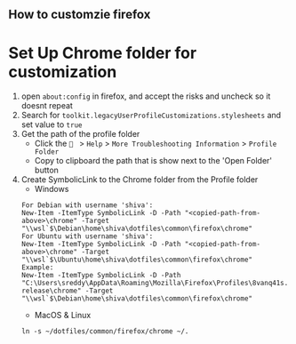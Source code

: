 ## How to customzie firefox

# Set Up Chrome folder for customization
1. open `about:config` in firefox, and accept the risks and uncheck so it doesnt repeat
2. Search for `toolkit.legacyUserProfileCustomizations.stylesheets` and set value to `true`
3. Get the path of the profile folder
    - Click the ` ` > `Help` > `More Troubleshooting Information` > `Profile Folder`
    - Copy to clipboard the path that is show next to the 'Open Folder' button
3. Create SymbolicLink to the Chrome folder from the Profile folder
    - Windows
    ```
    For Debian with username 'shiva':
    New-Item -ItemType SymbolicLink -D -Path "<copied-path-from-above>\chrome" -Target "\\wsl`$\Debian\home\shiva\dotfiles\common\firefox\chrome"
    For Ubuntu with username 'shiva':
    New-Item -ItemType SymbolicLink -D -Path "<copied-path-from-above>\chrome" -Target "\\wsl`$\Ubuntu\home\shiva\dotfiles\common\firefox\chrome"
    Example:
    New-Item -ItemType SymbolicLink -D -Path "C:\Users\sreddy\AppData\Roaming\Mozilla\Firefox\Profiles\8vanq41s.default-release\chrome" -Target "\\wsl`$\Debian\home\shiva\dotfiles\common\firefox\chrome"
    ```
    - MacOS & Linux
    ```
    ln -s ~/dotfiles/common/firefox/chrome ~/.
    ```
